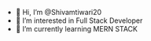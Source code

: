 - 👋 Hi, I’m @Shivamtiwari20
- 👀 I’m interested in Full Stack Developer
- 🌱 I’m currently learning MERN STACK

<!---
Shivamtiwari20/Shivamtiwari20 is a ✨ special ✨ repository because its `README.md` (this file) appears on your GitHub profile.
You can click the Preview link to take a look at your changes.
--->
